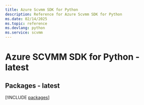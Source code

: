 ```yaml
---
title: Azure Scvmm SDK for Python
description: Reference for Azure Scvmm SDK for Python
ms.date: 02/14/2025
ms.topic: reference
ms.devlang: python
ms.service: scvmm
---
```

# Azure SCVMM SDK for Python - latest
## Packages - latest
[!INCLUDE [packages](scvmm-index.md)]